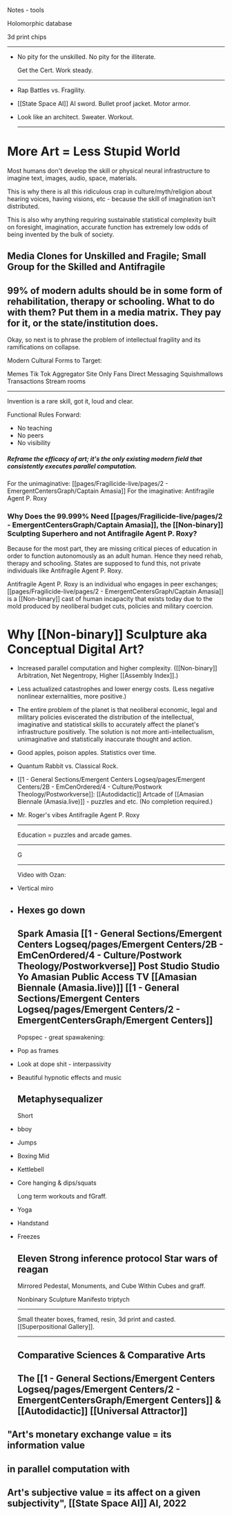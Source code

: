 Notes - tools

Holomorphic database

3d print chips

---

- No pity for the unskilled. No pity for the illiterate.
  
  
  Get the Cert. Work steady.
  
  
  
  ---
- Rap Battles vs. Fragility.
- [[State Space AI]] AI sword.  Bullet proof jacket. Motor armor.
- Look like an architect. Sweater. Workout. 
  
  
  
  
  ---
# More Art = Less Stupid World

Most humans don't develop the skill or physical neural infrastructure to imagine text, images, audio, space, materials.

This is why there is all this ridiculous crap in culture/myth/religion about hearing voices, having visions, etc - because the skill of imagination isn't distributed. 

This is also why anything requiring sustainable statistical complexity built on foresight, imagination, accurate function has extremely low odds of being invented by the bulk of society.
## Media Clones for Unskilled and Fragile; Small Group for the Skilled and Antifragile
## 99% of modern adults should be in some form of rehabilitation, therapy or schooling. What to do with them? Put them in a media matrix. They pay for it, or the state/institution does.
Okay, so next is to phrase the problem of intellectual fragility and its ramifications on collapse.






Modern Cultural Forms to Target:

Memes
Tik Tok
Aggregator Site
Only Fans
Direct Messaging
Squishmallows
Transactions
Stream rooms


---











Invention is a rare skill, got it, loud and clear.

Functional Rules Forward:
- No teaching
- No peers
- No visibility
##### Reframe the efficacy of art; it's the only existing modern field that consistently executes parallel computation.













For the unimaginative: [[pages/Fragilicide-live/pages/2 - EmergentCentersGraph/Captain Amasia]]
For the imaginative: Antifragile Agent P. Roxy
### Why Does the 99.999% Need [[pages/Fragilicide-live/pages/2 - EmergentCentersGraph/Captain Amasia]], the [[Non-binary]] Sculpting Superhero and not Antifragile Agent P. Roxy?
Because for the most part, they are missing critical pieces of education in order to function autonomously as an adult human. Hence they need rehab, therapy and schooling. States are supposed to fund this, not private individuals like Antifragile Agent P. Roxy.

Antifragile Agent P. Roxy is an individual who engages in peer exchanges; [[pages/Fragilicide-live/pages/2 - EmergentCentersGraph/Captain Amasia]] is a [[Non-binary]] cast of human incapacity that exists today due to the mold produced by neoliberal budget cuts, policies and military coercion.
# Why [[Non-binary]] Sculpture aka Conceptual Digital Art?
- Increased parallel computation and higher complexity. ([[Non-binary]] Arbitration, Net Negentropy, Higher [[Assembly Index]].)
- Less actualized catastrophes and lower energy costs. (Less negative nonlinear externalities, more positive.)
- The entire problem of the planet is that neoliberal economic, legal and military policies eviscerated the distribution of the intellectual, imaginative and statistical skills to accurately affect the planet's infrastructure positively. The solution is not more anti-intellectualism, unimaginative and statistically inaccurate thought and action.
- Good apples, poison apples. Statistics over time.
- Quantum Rabbit vs. Classical Rock.
- [[1 - General Sections/Emergent Centers Logseq/pages/Emergent Centers/2B - EmCenOrdered/4 - Culture/Postwork Theology/Postworkverse]]: [[Autodidactic]] Artcade of [[Amasian Biennale (Amasia.live)]] - puzzles and etc. (No  completion required.)
- Mr. Roger's vibes Antifragile Agent P. Roxy
  
  
  
  ---
  Education = puzzles and arcade games.
  
  
  
  ---
  G
  
  
  ---
  
  Video with Ozan:
- Vertical miro
- Hexes go down
  ---
  Spark Amasia
  [[1 - General Sections/Emergent Centers Logseq/pages/Emergent Centers/2B - EmCenOrdered/4 - Culture/Postwork Theology/Postworkverse]] Post Studio Studio Yo
  Amasian Public Access TV
  [[Amasian Biennale (Amasia.live)]]
  [[1 - General Sections/Emergent Centers Logseq/pages/Emergent Centers/2 - EmergentCentersGraph/Emergent Centers]]
  ---
  
  
  Popspec - great spawakening:
- Pop as frames
- Look at dope shit - interpassivity
- Beautiful hypnotic effects and music
  
  Metaphysequalizer
  ---
  
  Short
- bboy
- Jumps
- Boxing
  Mid
- Kettlebell
- Core hanging & dips/squats
  
  
  
  
  Long term workouts and fGraff.
- Yoga
- Handstand
- Freezes
  
  Eleven Strong inference protocol
  Star wars of reagan
  ---
  
  Mirrored Pedestal, Monuments, and Cube Within Cubes and graff.
  
  
  Nonbinary Sculpture Manifesto triptych
  
  
  
  ---
  Small theater boxes, framed, resin, 3d print and casted. [[Superpositional Gallery]].
  
  
  
  ---
  
  
  
  Comparative Sciences
  &
  Comparative Arts
  ---
  The [[1 - General Sections/Emergent Centers Logseq/pages/Emergent Centers/2 - EmergentCentersGraph/Emergent Centers]]
  &
  [[Autodidactic]] [[Universal Attractor]]
  ---
## "Art's monetary exchange value = its information value
## in parallel computation with
## Art's subjective value = its affect on a given subjectivity", [[State Space AI]] AI, 2022